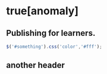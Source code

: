 
# true[anomaly]
## Publishing for learners.
```javascript
$('#something').css('color','#fff');
```
## another header
